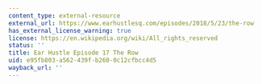 ```yaml
---
content_type: external-resource
external_url: https://www.earhustlesq.com/episodes/2018/5/23/the-row
has_external_license_warning: true
license: https://en.wikipedia.org/wiki/All_rights_reserved
status: ''
title: Ear Hustle Episode 17 The Row
uid: e95fb803-a562-439f-b260-0c12cfbcc4d5
wayback_url: ''
---
```

